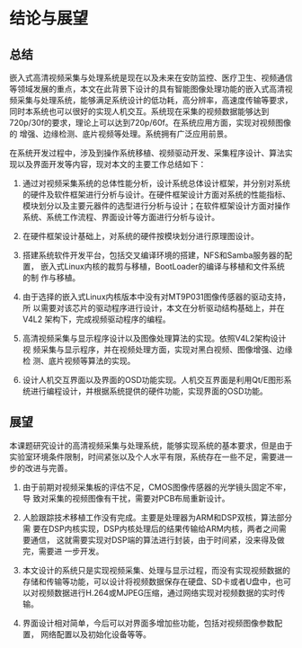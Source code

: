 # 结论与展望

## 总结

嵌入式高清视频采集与处理系统是现在以及未来在安防监控、医疗卫生、视频通信
等领域发展的重点，本文在此背景下设计的具有智能图像处理功能的嵌入式高清视
频采集与处理系统，能够满足系统设计的低功耗，高分辨率，高速度传输等要求，
同时本系统也可以很好的实现人机交互。系统现在采集的视频数据能够达到
720p/30f的要求，理论上可以达到720p/60f。在系统应用方面，实现对视频图像的
增强、边缘检测、底片视频等处理。系统拥有广泛应用前景。

在系统开发过程中，涉及到操作系统移植、视频驱动开发、采集程序设计、算法实
现以及界面开发等内容，现对本文的主要工作总结如下：

1.  通过对视频采集系统的总体性能分析，设计系统总体设计框架，并分别对系统
    的硬件及软件框架进行分析与设计。在硬件框架设计方面对系统的性能指标、
    模块划分以及主要元器件的选型进行分析与设计；在软件框架设计方面对操作
    系统、系统工作流程、界面设计等方面进行分析与设计。

2.  在硬件框架设计基础上，对系统的硬件按模块划分进行原理图设计。

3.  搭建系统软件开发平台，包括交叉编译环境的搭建，NFS和Samba服务器的配置，
    嵌入式Linux内核的裁剪与移植，BootLoader的编译与移植和文件系统的制
    作与移植。

4.  由于选择的嵌入式Linux内核版本中没有对MT9P031图像传感器的驱动支持，所
    以需要对该芯片的驱动程序进行设计，本文在分析驱动结构基础上，并在 V4L2
    架构下，完成视频驱动程序的编程。

5.  高清视频采集与显示程序设计以及图像处理算法的实现。依照V4L2架构设计视
    频采集与显示程序，并在视频处理方面，实现对黑白视频、图像增强、边缘检
    测、底片视频等算法的实现。

6.  设计人机交互界面以及界面的OSD功能实现。人机交互界面是利用Qt/E图形系
    统进行编程设计，并根据系统提供的硬件功能，实现界面的OSD功能。

## 展望

本课题研究设计的高清视频采集与处理系统，能够实现系统的基本要求，但是由于
实验室环境条件限制，时间紧张以及个人水平有限，系统存在一些不足，需要进一
步的改进与完善。

1.  由于前期对视频采集板的评估不足，CMOS图像传感器的光学镜头固定不牢，导
    致对采集的视频图像有干扰，需要对PCB布局重新设计。

2.  人脸跟踪技术移植工作没有完成。主要是处理器为ARM和DSP双核，算法部分需
    要在DSP内核实现，DSP内核处理后的结果传输给ARM内核，两者之间需要通信，
    这就需要实现对DSP端的算法进行封装，由于时间紧，没来得及做完，需要进
    一步开发。

3.  本文设计的系统只是实现视频采集、处理与显示过程，而没有实现视频数据的
    存储和传输等功能，可以设计将视频数据保存在硬盘、SD卡或者U盘中，也可
    以对视频数据进行H.264或MJPEG压缩，通过网络实现对视频数据的实时传输。

4.  界面设计相对简单，今后可以对界面多增加些功能，包括对视频图像参数配置，
    网络配置以及初始化设备等等。
